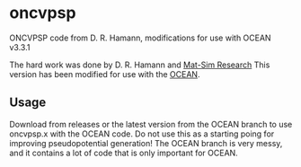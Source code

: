 # oncvpsp
ONCVPSP code from D. R. Hamann, modifications for use with OCEAN
v3.3.1

The hard work was done by D. R. Hamann and [Mat-Sim Research](http://www.mat-simresearch.com)
This version has been modified for use with the [OCEAN](www.ocean-code.com). 

## Usage
Download from releases or the latest version from the OCEAN branch to use oncvpsp.x with the OCEAN code. Do not use this as a starting poing for improving pseudopotential generation! The OCEAN branch is very messy, and it contains a lot of code that is only important for OCEAN. 
